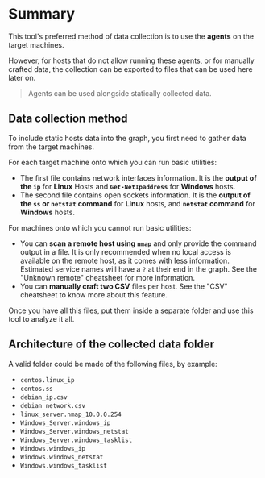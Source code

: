 # Summary

This tool's preferred method of data collection is to use the **agents** on the target machines.

However, for hosts that do not allow running these agents, or for manually crafted data, the collection can be exported to files that can be used here later on.

> Agents can be used alongside statically collected data.

## Data collection method

To include static hosts data into the graph, you first need to gather data from the target machines.

For each target machine onto which you can run basic utilities:

- The first file contains network interfaces information. It is the **output of the `ip`** for **Linux** Hosts and **`Get-NetIpaddress`** for **Windows** hosts.
- The second file contains open sockets information. It is the **output of the `ss` or `netstat` command** for **Linux** hosts, and **`netstat` command** for **Windows** hosts.

For machines onto which you cannot run basic utilities:

- You can **scan a remote host using `nmap`** and only provide the command output in a file. It is only recommended when no local access is
available on the remote host, as it comes with less information. Estimated service names will have a `?` at their end in the graph. See the "Unknown remote" cheatsheet for more information.
- You can **manually craft two CSV** files per host. See the "CSV" cheatsheet to know more about this feature.

Once you have all this files, put them inside a separate folder and use this tool to analyze it all.

## Architecture of the collected data folder

A valid folder could be made of the following files, by example:

- `centos.linux_ip`
- `centos.ss`
- `debian_ip.csv`
- `debian_network.csv`
- `linux_server.nmap_10.0.0.254`
- `Windows_Server.windows_ip`
- `Windows_Server.windows_netstat`
- `Windows_Server.windows_tasklist`
- `Windows.windows_ip`
- `Windows.windows_netstat`
- `Windows.windows_tasklist`
